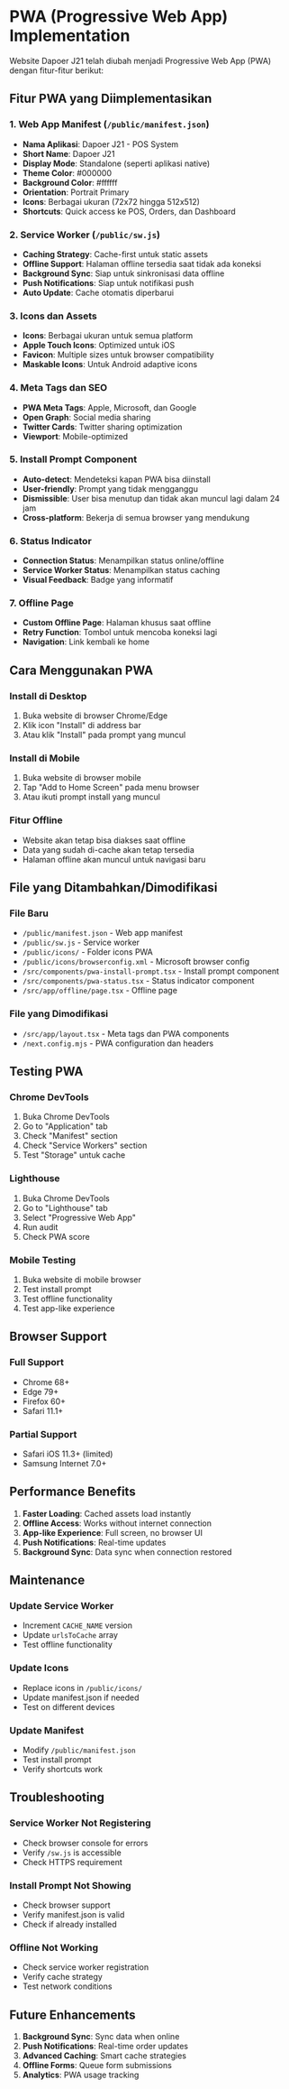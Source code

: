 # PWA (Progressive Web App) Implementation

Website Dapoer J21 telah diubah menjadi Progressive Web App (PWA) dengan fitur-fitur berikut:

## Fitur PWA yang Diimplementasikan

### 1. Web App Manifest (`/public/manifest.json`)
- **Nama Aplikasi**: Dapoer J21 - POS System
- **Short Name**: Dapoer J21
- **Display Mode**: Standalone (seperti aplikasi native)
- **Theme Color**: #000000
- **Background Color**: #ffffff
- **Orientation**: Portrait Primary
- **Icons**: Berbagai ukuran (72x72 hingga 512x512)
- **Shortcuts**: Quick access ke POS, Orders, dan Dashboard

### 2. Service Worker (`/public/sw.js`)
- **Caching Strategy**: Cache-first untuk static assets
- **Offline Support**: Halaman offline tersedia saat tidak ada koneksi
- **Background Sync**: Siap untuk sinkronisasi data offline
- **Push Notifications**: Siap untuk notifikasi push
- **Auto Update**: Cache otomatis diperbarui

### 3. Icons dan Assets
- **Icons**: Berbagai ukuran untuk semua platform
- **Apple Touch Icons**: Optimized untuk iOS
- **Favicon**: Multiple sizes untuk browser compatibility
- **Maskable Icons**: Untuk Android adaptive icons

### 4. Meta Tags dan SEO
- **PWA Meta Tags**: Apple, Microsoft, dan Google
- **Open Graph**: Social media sharing
- **Twitter Cards**: Twitter sharing optimization
- **Viewport**: Mobile-optimized

### 5. Install Prompt Component
- **Auto-detect**: Mendeteksi kapan PWA bisa diinstall
- **User-friendly**: Prompt yang tidak mengganggu
- **Dismissible**: User bisa menutup dan tidak akan muncul lagi dalam 24 jam
- **Cross-platform**: Bekerja di semua browser yang mendukung

### 6. Status Indicator
- **Connection Status**: Menampilkan status online/offline
- **Service Worker Status**: Menampilkan status caching
- **Visual Feedback**: Badge yang informatif

### 7. Offline Page
- **Custom Offline Page**: Halaman khusus saat offline
- **Retry Function**: Tombol untuk mencoba koneksi lagi
- **Navigation**: Link kembali ke home

## Cara Menggunakan PWA

### Install di Desktop
1. Buka website di browser Chrome/Edge
2. Klik icon "Install" di address bar
3. Atau klik "Install" pada prompt yang muncul

### Install di Mobile
1. Buka website di browser mobile
2. Tap "Add to Home Screen" pada menu browser
3. Atau ikuti prompt install yang muncul

### Fitur Offline
- Website akan tetap bisa diakses saat offline
- Data yang sudah di-cache akan tetap tersedia
- Halaman offline akan muncul untuk navigasi baru

## File yang Ditambahkan/Dimodifikasi

### File Baru
- `/public/manifest.json` - Web app manifest
- `/public/sw.js` - Service worker
- `/public/icons/` - Folder icons PWA
- `/public/icons/browserconfig.xml` - Microsoft browser config
- `/src/components/pwa-install-prompt.tsx` - Install prompt component
- `/src/components/pwa-status.tsx` - Status indicator component
- `/src/app/offline/page.tsx` - Offline page

### File yang Dimodifikasi
- `/src/app/layout.tsx` - Meta tags dan PWA components
- `/next.config.mjs` - PWA configuration dan headers

## Testing PWA

### Chrome DevTools
1. Buka Chrome DevTools
2. Go to "Application" tab
3. Check "Manifest" section
4. Check "Service Workers" section
5. Test "Storage" untuk cache

### Lighthouse
1. Buka Chrome DevTools
2. Go to "Lighthouse" tab
3. Select "Progressive Web App"
4. Run audit
5. Check PWA score

### Mobile Testing
1. Buka website di mobile browser
2. Test install prompt
3. Test offline functionality
4. Test app-like experience

## Browser Support

### Full Support
- Chrome 68+
- Edge 79+
- Firefox 60+
- Safari 11.1+

### Partial Support
- Safari iOS 11.3+ (limited)
- Samsung Internet 7.0+

## Performance Benefits

1. **Faster Loading**: Cached assets load instantly
2. **Offline Access**: Works without internet connection
3. **App-like Experience**: Full screen, no browser UI
4. **Push Notifications**: Real-time updates
5. **Background Sync**: Data sync when connection restored

## Maintenance

### Update Service Worker
- Increment `CACHE_NAME` version
- Update `urlsToCache` array
- Test offline functionality

### Update Icons
- Replace icons in `/public/icons/`
- Update manifest.json if needed
- Test on different devices

### Update Manifest
- Modify `/public/manifest.json`
- Test install prompt
- Verify shortcuts work

## Troubleshooting

### Service Worker Not Registering
- Check browser console for errors
- Verify `/sw.js` is accessible
- Check HTTPS requirement

### Install Prompt Not Showing
- Check browser support
- Verify manifest.json is valid
- Check if already installed

### Offline Not Working
- Check service worker registration
- Verify cache strategy
- Test network conditions

## Future Enhancements

1. **Background Sync**: Sync data when online
2. **Push Notifications**: Real-time order updates
3. **Advanced Caching**: Smart cache strategies
4. **Offline Forms**: Queue form submissions
5. **Analytics**: PWA usage tracking
